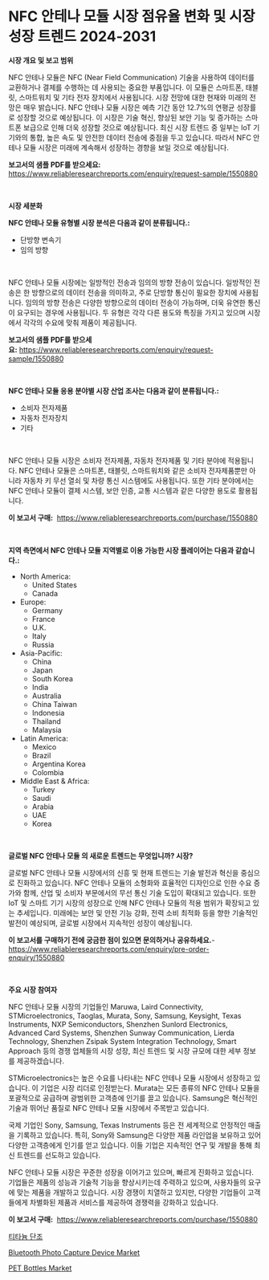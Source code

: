 <p><h1>NFC 안테나 모듈 시장 점유율 변화 및 시장 성장 트렌드 2024-2031</h1></p><p><strong>시장 개요 및 보고 범위</strong></p>
<p><p>NFC 안테나 모듈은 NFC (Near Field Communication) 기술을 사용하여 데이터를 교환하거나 결제를 수행하는 데 사용되는 중요한 부품입니다. 이 모듈은 스마트폰, 태블릿, 스마트워치 및 기타 전자 장치에서 사용됩니다. 시장 전망에 대한 현재와 미래의 전망은 매우 밝습니다. NFC 안테나 모듈 시장은 예측 기간 동안 12.7%의 연평균 성장률로 성장할 것으로 예상됩니다. 이 시장은 기술 혁신, 향상된 보안 기능 및 증가하는 스마트폰 보급으로 인해 더욱 성장할 것으로 예상됩니다. 최신 시장 트렌드 중 일부는 IoT 기기와의 통합, 높은 속도 및 안전한 데이터 전송에 중점을 두고 있습니다. 따라서 NFC 안테나 모듈 시장은 미래에 계속해서 성장하는 경향을 보일 것으로 예상됩니다.</p></p>
<p><strong>보고서의 샘플 PDF를 받으세요:</strong> <a href="https://www.reliableresearchreports.com/enquiry/request-sample/1550880">https://www.reliableresearchreports.com/enquiry/request-sample/1550880</a></p>
<p>&nbsp;</p>
<p><strong>시장 세분화</strong></p>
<p><strong>NFC 안테나 모듈 유형별 시장 분석은 다음과 같이 분류됩니다.:</strong></p>
<p><ul><li>단방향 변속기</li><li>임의 방향</li></ul></p>
<p>&nbsp;</p>
<p><p>NFC 안테나 모듈 시장에는 일방적인 전송과 임의의 방향 전송이 있습니다. 일방적인 전송은 한 방향으로의 데이터 전송을 의미하고, 주로 단방향 통신이 필요한 장치에 사용됩니다. 임의의 방향 전송은 다양한 방향으로의 데이터 전송이 가능하며, 더욱 유연한 통신이 요구되는 경우에 사용됩니다. 두 유형은 각각 다른 용도와 특징을 가지고 있으며 시장에서 각각의 수요에 맞춰 제품이 제공됩니다.</p></p>
<p><strong>보고서의 샘플 PDF를 받으세요:</strong>&nbsp;<a href="https://www.reliableresearchreports.com/enquiry/request-sample/1550880">https://www.reliableresearchreports.com/enquiry/request-sample/1550880</a></p>
<p>&nbsp;</p>
<p><strong> NFC 안테나 모듈 응용 분야별 시장 산업 조사는 다음과 같이 분류됩니다.:</strong></p>
<p><ul><li>소비자 전자제품</li><li>자동차 전자장치</li><li>기타</li></ul></p>
<p>&nbsp;</p>
<p><p>NFC 안테나 모듈 시장은 소비자 전자제품, 자동차 전자제품 및 기타 분야에 적용됩니다. NFC 안테나 모듈은 스마트폰, 태블릿, 스마트워치와 같은 소비자 전자제품뿐만 아니라 자동차 키 무선 열쇠 및 차량 통신 시스템에도 사용됩니다. 또한 기타 분야에서는 NFC 안테나 모듈이 결제 시스템, 보안 인증, 교통 시스템과 같은 다양한 용도로 활용됩니다.</p></p>
<p><strong>이 보고서 구매:</strong>&nbsp; <a href="https://www.reliableresearchreports.com/purchase/1550880">https://www.reliableresearchreports.com/purchase/1550880</a></p>
<p>&nbsp;</p>
<p><strong>지역 측면에서 NFC 안테나 모듈 지역별로 이용 가능한 시장 플레이어는 다음과 같습니다.:</strong></p>
<p><ul>
    <li>
        North America:
        <ul>
            <li>United States</li>
            <li>Canada</li>
        </ul>
    </li>
    <li>
        Europe:
        <ul>
            <li>Germany</li>
            <li>France</li>
            <li>U.K.</li>
            <li>Italy</li>
            <li>Russia</li>
        </ul>
    </li>
    <li>
        Asia-Pacific:
        <ul>
            <li>China</li>
            <li>Japan</li>
            <li>South Korea</li>
            <li>India</li>
            <li>Australia</li>
            <li>China Taiwan</li>
            <li>Indonesia</li>
            <li>Thailand</li>
            <li>Malaysia</li>
        </ul>
    </li>
    <li>
        Latin America:
        <ul>
            <li>Mexico</li>
            <li>Brazil</li>
            <li>Argentina Korea</li>
            <li>Colombia</li>
        </ul>
    </li>
    <li>
        Middle East & Africa:
        <ul>
            <li>Turkey</li>
            <li>Saudi</li>
            <li>Arabia</li>
            <li>UAE</li>
            <li>Korea</li>
        </ul>
    </li>
    </ul></p>
<p>&nbsp;</p>
<p><strong>글로벌 NFC 안테나 모듈 의 새로운 트렌드는 무엇입니까? 시장?</strong></p>
<p><p>글로벌 NFC 안테나 모듈 시장에서의 신흥 및 현재 트렌드는 기술 발전과 혁신을 중심으로 진화하고 있습니다. NFC 안테나 모듈의 소형화와 효율적인 디자인으로 인한 수요 증가와 함께, 산업 및 소비자 부문에서의 무선 통신 기술 도입이 확대되고 있습니다. 또한 IoT 및 스마트 기기 시장의 성장으로 인해 NFC 안테나 모듈의 적용 범위가 확장되고 있는 추세입니다. 미래에는 보안 및 안전 기능 강화, 전력 소비 최적화 등을 향한 기술적인 발전이 예상되며, 글로벌 시장에서 지속적인 성장이 예상됩니다.</p></p>
<p><strong>이 보고서를 구매하기 전에 궁금한 점이 있으면 문의하거나 공유하세요.</strong>- <a href="https://www.reliableresearchreports.com/enquiry/pre-order-enquiry/1550880">https://www.reliableresearchreports.com/enquiry/pre-order-enquiry/1550880</a></p>
<p>&nbsp;</p>
<p><strong>주요 시장 참여자</strong></p>
<p><p>NFC 안테나 모듈 시장의 기업들인 Maruwa, Laird Connectivity, STMicroelectronics, Taoglas, Murata, Sony, Samsung, Keysight, Texas Instruments, NXP Semiconductors, Shenzhen Sunlord Electronics, Advanced Card Systems, Shenzhen Sunway Communication, Lierda Technology, Shenzhen Zsipak System Integration Technology, Smart Approach 등의 경쟁 업체들의 시장 성장, 최신 트렌드 및 시장 규모에 대한 세부 정보를 제공하겠습니다.</p><p>STMicroelectronics는 높은 수요를 나타내는 NFC 안테나 모듈 시장에서 성장하고 있습니다. 이 기업은 시장 리더로 인정받는다. Murata는 모든 종류의 NFC 안테나 모듈을 포괄적으로 공급하며 광범위한 고객층에 인기를 끌고 있습니다. Samsung은 혁신적인 기술과 뛰어난 품질로 NFC 안테나 모듈 시장에서 주목받고 있습니다.</p><p>국제 기업인 Sony, Samsung, Texas Instruments 등은 전 세계적으로 안정적인 매출을 기록하고 있습니다. 특히, Sony와 Samsung은 다양한 제품 라인업을 보유하고 있어 다양한 고객층에게 인기를 얻고 있습니다. 이들 기업은 지속적인 연구 및 개발을 통해 최신 트렌드를 선도하고 있습니다.</p><p>NFC 안테나 모듈 시장은 꾸준한 성장을 이어가고 있으며, 빠르게 진화하고 있습니다. 기업들은 제품의 성능과 기술적 기능을 향상시키는데 주력하고 있으며, 사용자들의 요구에 맞는 제품을 개발하고 있습니다. 시장 경쟁이 치열하고 있지만, 다양한 기업들이 고객들에게 차별화된 제품과 서비스를 제공하여 경쟁력을 강화하고 있습니다.</p></p>
<p><strong>이 보고서 구매:</strong>&nbsp;&nbsp;<a href="https://www.reliableresearchreports.com/purchase/1550880">https://www.reliableresearchreports.com/purchase/1550880</a></p>
<p><p><a href="https://github.com/royErdmtyan906778/Market-Research-Report-List-1/blob/main/69339036390.md">티타늄 단조</a></p><p><a href="https://github.com/PeterParrish5/Market-Research-Report-List-4/blob/main/bluetooth-photo-capture-device-market.md">Bluetooth Photo Capture Device Market</a></p><p><a href="https://fuschia-pecorino-a6d.notion.site/PET-Bottles-Market-Size-Furnishes-Valuable-Information-Encompassing-Market-Share-Market-Trends-and-da150f2ea6564f359c07563f9e1cc4d1">PET Bottles Market</a></p></p>
